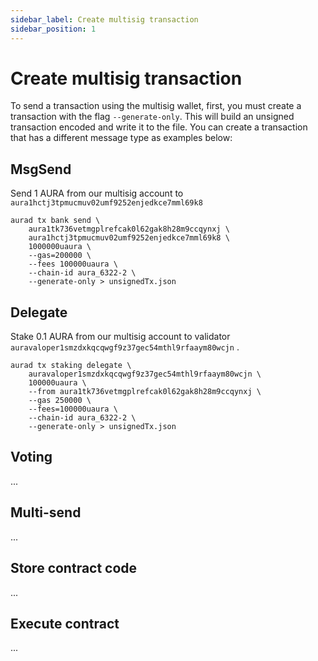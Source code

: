 ```yaml
---
sidebar_label: Create multisig transaction
sidebar_position: 1
---
```


# Create multisig transaction

To send a transaction using the multisig wallet, first, you must create a transaction with the flag `--generate-only`. This will build an unsigned transaction encoded and write it to the file. You can create a transaction that has a different message type as examples below:

## MsgSend

Send 1 AURA from our multisig account to `aura1hctj3tpmucmuv02umf9252enjedkce7mml69k8`

```
aurad tx bank send \
    aura1tk736vetmgplrefcak0l62gak8h28m9ccqynxj \
    aura1hctj3tpmucmuv02umf9252enjedkce7mml69k8 \
    1000000uaura \
    --gas=200000 \
    --fees 100000uaura \
    --chain-id aura_6322-2 \
    --generate-only > unsignedTx.json
```

## Delegate

Stake 0.1 AURA from our multisig account to validator `auravaloper1smzdxkqcqwgf9z37gec54mthl9rfaaym80wcjn` .

```
aurad tx staking delegate \
    auravaloper1smzdxkqcqwgf9z37gec54mthl9rfaaym80wcjn \
    100000uaura \
    --from aura1tk736vetmgplrefcak0l62gak8h28m9ccqynxj \
    --gas 250000 \
    --fees=100000uaura \
    --chain-id aura_6322-2 \
    --generate-only > unsignedTx.json
```

## Voting

...

## Multi-send

...

## Store contract code

...

## Execute contract

...
